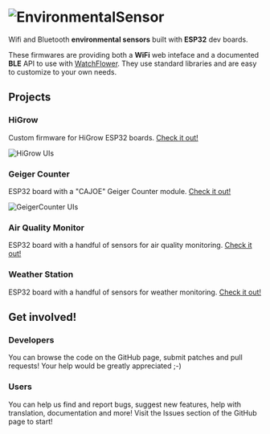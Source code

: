 # ![EnvironmentalSensor](https://i.imgur.com/e4Gf8NV.png)

Wifi and Bluetooth **environmental sensors** built with **ESP32** dev boards.

These firmwares are providing both a **WiFi** web inteface and a documented **BLE** API to use with [WatchFlower](https://github.com/emericg/WatchFlower).
They use standard libraries and are easy to customize to your own needs.


## Projects

### HiGrow

Custom firmware for HiGrow ESP32 boards. [Check it out!](HiGrow)

![HiGrow UIs](https://i.imgur.com/gfpOMOl.png)

### Geiger Counter

ESP32 board with a "CAJOE" Geiger Counter module. [Check it out!](GeigerCounter)

![GeigerCounter UIs](https://i.imgur.com/8hAUht4.png)

### Air Quality Monitor

ESP32 board with a handful of sensors for air quality monitoring. [Check it out!](AirQualityMonitor)

### Weather Station

ESP32 board with a handful of sensors for weather monitoring. [Check it out!](WeatherStation)


## Get involved!

### Developers

You can browse the code on the GitHub page, submit patches and pull requests! Your help would be greatly appreciated ;-)

### Users

You can help us find and report bugs, suggest new features, help with translation, documentation and more! Visit the Issues section of the GitHub page to start!
